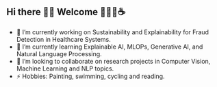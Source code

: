 ## Hi there 🧕🏻 Welcome 👩🏻‍💻☕️

<!--
**Aydana1/Aydana1** is a ✨ _special_ ✨ repository because its `README.md` (this file) appears on your GitHub profile. -->

- 🔭 I’m currently working on Sustainability and Explainability for Fraud Detection in Healthcare Systems. 
- 🌱 I’m currently learning Explainable AI, MLOPs, Generative AI, and Natural Language Processing.
- 👯 I’m looking to collaborate on research projects in Computer Vision, Machine Learning and NLP topics.
- ⚡ Hobbies: Painting, swimming, cycling and reading.
